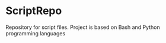 # ScriptRepo
Repository for script files.
Project is based on Bash and Python programming languages
